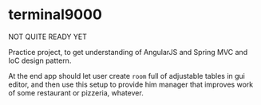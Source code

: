 # terminal9000

NOT QUITE READY YET

Practice project, to get understanding of AngularJS and Spring MVC and IoC design pattern.

At the end app should let user create `room` full of adjustable tables in gui editor, and then use this setup to provide him manager that improves work of some restaurant or pizzeria, whatever.
